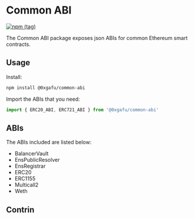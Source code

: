 # Common ABI
[![npm
(tag)](https://img.shields.io/npm/v/@0xgafu/common-abi)](https://www.npmjs.com/package/@0xgafu/common-abi)

The Common ABI package exposes json ABIs for common Ethereum smart contracts.

## Usage
Install:
```bash
npm install @0xgafu/common-abi
```

Import the ABIs that you need:
```ts
import { ERC20_ABI, ERC721_ABI } from '@0xgafu/common-abi'
```

## ABIs
The ABIs included are listed below:
- BalancerVault
- EnsPublicResolver
- EnsRegistrar
- ERC20
- ERC1155
- Multicall2
- Weth

## Contrin
